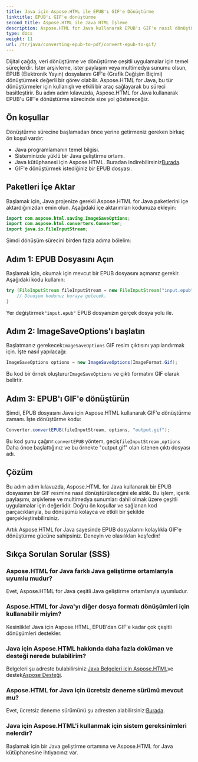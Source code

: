 ```yaml
---
title: Java için Aspose.HTML ile EPUB'ı GIF'e Dönüştürme
linktitle: EPUB'ı GIF'e dönüştürme
second_title: Aspose.HTML ile Java HTML İşleme
description: Aspose.HTML for Java kullanarak EPUB'ı GIF'e nasıl dönüştüreceğinizi öğrenin. Tüm multimedya ihtiyaçlarınız için kolay ve etkili dönüştürme süreci.
type: docs
weight: 11
url: /tr/java/converting-epub-to-pdf/convert-epub-to-gif/
---
```


Dijital çağda, veri dönüştürme ve dönüştürme çeşitli uygulamalar için temel süreçlerdir. İster arşivleme, ister paylaşım veya multimedya sunumu olsun, EPUB (Elektronik Yayın) dosyalarını GIF'e (Grafik Değişim Biçimi) dönüştürmek değerli bir görev olabilir. Aspose.HTML for Java, bu tür dönüştürmeler için kullanışlı ve etkili bir araç sağlayarak bu süreci basitleştirir. Bu adım adım kılavuzda, Aspose.HTML for Java kullanarak EPUB'u GIF'e dönüştürme sürecinde size yol göstereceğiz.

## Ön koşullar

Dönüştürme sürecine başlamadan önce yerine getirmeniz gereken birkaç ön koşul vardır:

- Java programlamanın temel bilgisi.
- Sisteminizde yüklü bir Java geliştirme ortamı.
-  Java kütüphanesi için Aspose.HTML. Buradan indirebilirsiniz[Burada](https://releases.aspose.com/html/java/).
- GIF'e dönüştürmek istediğiniz bir EPUB dosyası.

## Paketleri İçe Aktar

Başlamak için, Java projenize gerekli Aspose.HTML for Java paketlerini içe aktardığınızdan emin olun. Aşağıdaki içe aktarımları kodunuza ekleyin:

```java
import com.aspose.html.saving.ImageSaveOptions;
import com.aspose.html.converters.Converter;
import java.io.FileInputStream;
```

Şimdi dönüşüm sürecini birden fazla adıma bölelim:

## Adım 1: EPUB Dosyasını Açın

Başlamak için, okumak için mevcut bir EPUB dosyasını açmanız gerekir. Aşağıdaki kodu kullanın:

```java
try (FileInputStream fileInputStream = new FileInputStream("input.epub")) {
    // Dönüşüm kodunuz buraya gelecek.
}
```

 Yer değiştirmek`"input.epub"` EPUB dosyanızın gerçek dosya yolu ile.

## Adım 2: ImageSaveOptions'ı başlatın

 Başlatmanız gerekecek`ImageSaveOptions` GIF resim çıktısını yapılandırmak için. İşte nasıl yapılacağı:

```java
ImageSaveOptions options = new ImageSaveOptions(ImageFormat.Gif);
```

 Bu kod bir örnek oluşturur`ImageSaveOptions` ve çıktı formatını GIF olarak belirtir.

## Adım 3: EPUB'ı GIF'e dönüştürün

Şimdi, EPUB dosyasını Java için Aspose.HTML kullanarak GIF'e dönüştürme zamanı. İşte dönüştürme kodu:

```java
Converter.convertEPUB(fileInputStream, options, "output.gif");
```

 Bu kod şunu çağırır:`convertEPUB` yöntem, geçiş`fileInputStream` ,`options` Daha önce başlattığınız ve bu örnekte "output.gif" olan istenen çıktı dosyası adı. 

## Çözüm

Bu adım adım kılavuzda, Aspose.HTML for Java kullanarak bir EPUB dosyasının bir GIF resmine nasıl dönüştürüleceğini ele aldık. Bu işlem, içerik paylaşımı, arşivleme ve multimedya sunumları dahil olmak üzere çeşitli uygulamalar için değerlidir. Doğru ön koşullar ve sağlanan kod parçacıklarıyla, bu dönüşümü kolayca ve etkili bir şekilde gerçekleştirebilirsiniz.

Artık Aspose.HTML for Java sayesinde EPUB dosyalarını kolaylıkla GIF'e dönüştürme gücüne sahipsiniz. Deneyin ve olasılıkları keşfedin!

## Sıkça Sorulan Sorular (SSS)

### Aspose.HTML for Java farklı Java geliştirme ortamlarıyla uyumlu mudur?
Evet, Aspose.HTML for Java çeşitli Java geliştirme ortamlarıyla uyumludur.

### Aspose.HTML for Java'yı diğer dosya formatı dönüşümleri için kullanabilir miyim?
Kesinlikle! Java için Aspose.HTML, EPUB'dan GIF'e kadar çok çeşitli dönüşümleri destekler.

### Java için Aspose.HTML hakkında daha fazla doküman ve desteği nerede bulabilirim?
 Belgeleri şu adreste bulabilirsiniz:[Java Belgeleri için Aspose.HTML](https://reference.aspose.com/html/java/)ve destek[Aspose Desteği](https://forum.aspose.com/).

### Aspose.HTML for Java için ücretsiz deneme sürümü mevcut mu?
 Evet, ücretsiz deneme sürümünü şu adresten alabilirsiniz:[Burada](https://releases.aspose.com/).

### Java için Aspose.HTML'i kullanmak için sistem gereksinimleri nelerdir?
Başlamak için bir Java geliştirme ortamına ve Aspose.HTML for Java kütüphanesine ihtiyacınız var.